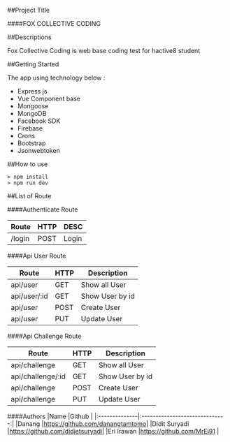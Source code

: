 ##Project Title

####FOX COLLECTIVE CODING

##Descriptions

Fox Collective Coding is web base coding test for hactive8 student

##Getting Started

The app using technology below :
- Express js
- Vue Component base
- Mongoose
- MongoDB
- Facebook SDK
- Firebase
- Crons
- Bootstrap
- Jsonwebtoken

##How to use

```
> npm install
> npm run dev
```

##List of Route

####Authenticate Route

| Route                   | HTTP | DESC     |
| ----------------------- | ---- | -------- |
| /login                  | POST | Login    |


####Api User Route

| Route                              | HTTP   | Description                             |
| ---------------------------------- | ------ | --------------------------------------- |
| api/user                           | GET    | Show all User                           |
| api/user/:id                       | GET    | Show User by id                         |
| api/user                           | POST   | Create User                             |
| api/user                           | PUT    | Update User                             |

####Api Challenge Route

| Route                              | HTTP   | Description                             |
| ---------------------------------- | ------ | --------------------------------------- |
| api/challenge                      | GET    | Show all User                           |
| api/challenge/:id                  | GET    | Show User by id                         |
| api/challenge                      | POST   | Create User                             |
| api/challenge                      | PUT    | Update User                             |

####Authors
|Name           |Github                          |
|:--------------|:------------------------------:|
|Danang         |https://github.com/danangtamtomo|
|Didit Suryadi  |https://github.com/didietsuryadi|
|Eri Irawan     |https://github.com/MrEi91       |
